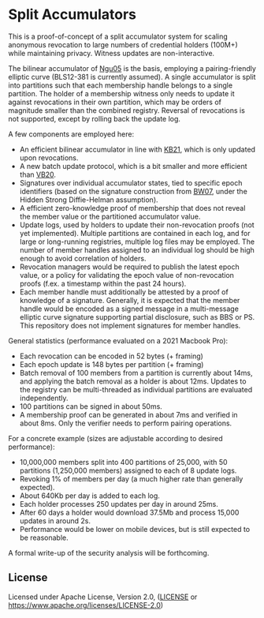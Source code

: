 # Split Accumulators

This is a proof-of-concept of a split accumulator system for scaling anonymous
revocation to large numbers of credential holders (100M+) while maintaining
privacy. Witness updates are non-interactive.

The bilinear accumulator of [Ngu05] is the basis, employing a pairing-friendly
elliptic curve (BLS12-381 is currently assumed). A single accumulator is split
into partitions such that each membership handle belongs to a single partition.
The holder of a membership witness only needs to update it against revocations in
their own partition, which may be orders of magnitude smaller than the combined
registry. Reversal of revocations is not supported, except by rolling back the
update log.

A few components are employed here:

- An efficient bilinear accumulator in line with [KB21], which is only updated upon
  revocations.
- A new batch update protocol, which is a bit smaller and more efficient than [VB20].
- Signatures over individual accumulator states, tied to specific epoch identifiers
  (based on the signature construction from [BW07], under the Hidden Strong Diffie-Helman
  assumption).
- A efficient zero-knowledge proof of membership that does not reveal the member value or
  the partitioned accumulator value.
- Update logs, used by holders to update their non-revocation proofs (not yet implemented).
  Multiple partitions are contained in each log, and for large or long-running registries,
  multiple log files may be employed. The number of member handles assigned to an individual
  log should be high enough to avoid correlation of holders.
- Revocation managers would be required to publish the latest epoch value, or a policy for
  validating the epoch value of non-revocation proofs (f.ex. a timestamp within the past 24
  hours).
- Each member handle must additionally be attested by a proof of knowledge of a signature.
  Generally, it is expected that the member handle would be encoded as a signed message in
  a multi-message elliptic curve signature supporting partial disclosure, such as BBS or PS.
  This repository does not implement signatures for member handles.

General statistics (performance evaluated on a 2021 Macbook Pro):

- Each revocation can be encoded in 52 bytes (+ framing)
- Each epoch update is 148 bytes per partition (+ framing)
- Batch removal of 100 members from a partition is currently about 14ms, and applying the
  batch removal as a holder is about 12ms. Updates to the registry can be multi-threaded
  as individual partitions are evaluated independently.
- 100 partitions can be signed in about 50ms.
- A membership proof can be generated in about 7ms and verified in about 8ms. Only the
  verifier needs to perform pairing operations.

For a concrete example (sizes are adjustable according to desired performance):

- 10,000,000 members split into 400 partitions of 25,000, with 50 partitions (1,250,000
  members) assigned to each of 8 update logs.
- Revoking 1% of members per day (a much higher rate than generally expected).
- About 640Kb per day is added to each log.
- Each holder processes 250 updates per day in around 25ms.
- After 60 days a holder would download 37.5Mb and process 15,000 updates in around 2s.
- Performance would be lower on mobile devices, but is still expected to be reasonable.

A formal write-up of the security analysis will be forthcoming.

[Ngu05]: https://eprint.iacr.org/2005/123
[BW07]: https://link.springer.com/chapter/10.1007/978-3-540-71677-8_1
[VB20]: https://eprint.iacr.org/2020/777
[KB21]: https://eprint.iacr.org/2021/638

## License

Licensed under Apache License, Version 2.0, ([LICENSE](LICENSE) or https://www.apache.org/licenses/LICENSE-2.0)
